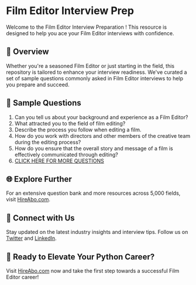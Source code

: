 # Film Editor Interview Prep

Welcome to the Film Editor Interview Preparation ! This resource is designed to help you ace your Film Editor interviews with confidence.

## 🚀 Overview

Whether you're a seasoned Film Editor or just starting in the field, this repository is tailored to enhance your interview readiness. We've curated a set of sample questions commonly asked in Film Editor interviews to help you prepare and succeed.

## 📝 Sample Questions

1. Can you tell us about your background and experience as a Film Editor?
2. What attracted you to the field of film editing?
3. Describe the process you follow when editing a film.
4. How do you work with directors and other members of the creative team during the editing process?
5. How do you ensure that the overall story and message of a film is effectively communicated through editing?
6. [CLICK HERE FOR MORE QUESTIONS](https://hireabo.com/job/16_2_3/Film%20Editor)

## 🌐 Explore Further

For an extensive question bank and more resources across 5,000 fields, visit [HireAbo.com](https://www.hireabo.com).

## 📱 Connect with Us

Stay updated on the latest industry insights and interview tips. Follow us on [Twitter](https://twitter.com/hireabo) and [LinkedIn](https://www.linkedin.com/in/hire-abo-3609972a8/).

## 🚀 Ready to Elevate Your Python Career?

Visit [HireAbo.com](https://www.hireabo.com) now and take the first step towards a successful Film Editor career!